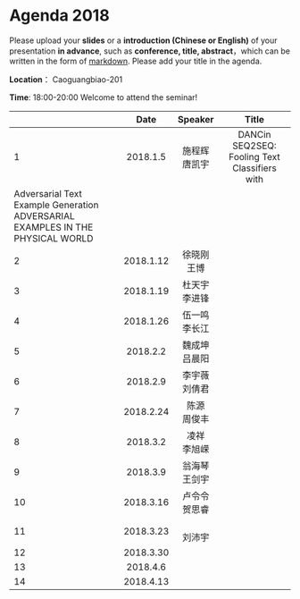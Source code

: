 # Agenda 2018
Please upload your **slides** or a **introduction (Chinese or English)** of your presentation **in advance**,
such as **conference, title, abstract**，which can be written in the form of [markdown](http://sspai.com/25137). Please add your title in the agenda.

**Location**： Caoguangbiao-201 

**Time**: 18:00-20:00  Welcome to attend the seminar!

||Date|Speaker|Title|
|---|:---:|:---:|:---:|
|1|2018.1.5|施程辉<br> 唐凯宇| DANCin SEQ2SEQ: Fooling Text Classifiers with
Adversarial Text Example Generation <bar> ADVERSARIAL EXAMPLES IN THE PHYSICAL WORLD|
|2|2018.1.12|徐晓刚 <br> 王博| 
|3|2018.1.19|杜天宇 <br> 李进锋| 
|4|2018.1.26|伍一鸣 <br> 李长江| 
|5|2018.2.2|魏成坤 <br> 吕晨阳| 
|6|2018.2.9|李宇薇 <br> 刘倩君| 
|7|2018.2.24|陈源 <br> 周俊丰| 
|8|2018.3.2|凌祥 <br>李旭嵘 |
|9|2018.3.9 |翁海琴 <br> 王剑宇| 
|10|2018.3.16| 卢令令 <br> 贺思睿| 
|11|2018.3.23| <br> 刘沛宇| 
|12|2018.3.30|| 
|13|2018.4.6|| 
|14|2018.4.13|| 








